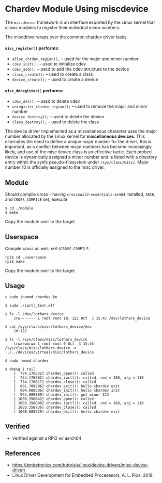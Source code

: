 # Chardev Module Using miscdevice

The `miscdevice` framework is an interface exported by the Linux
kernel that allows modules to register their individual minor numbers.  

The miscdriver wraps over the common chardev driver tasks.

#### `misc_register()` performs:

- `alloc_chrdev_region();` – used for the major and minor number
- `cdev_init();` – used to initialize cdev
- `cdev_add();` – used to  add the cdev structure to the device
- `class_create();`  – used to create a class
- `device_create();`  – used to create a device

#### `misc_deregister()` performs:

- `cdev_del();` – used to delete cdev
- `unregister_chrdev_region();`  – used to remove the major and minor number
- `device_destroy();`  – used to delete the device
- `class_destroy();` – used to delete the class

The device driver implemented as a miscellaneous character uses the
major number allocated by the Linux kernel for **miscellaneous
devices**. This eliminates the need to define a unique major number
for the driver; this is important, as a conflict between major numbers
has become increasingly likely, and use of the misc device class is an
effective tactic. Each probed device is dynamically assigned a minor
number and is listed with a directory entry within the sysfs
pseudo-filesystem under `/sys/class/misc/`. Major number 10 is
officially assigned to the misc driver.  

## Module
Should compile cross - having `crossbuild-essentials-arm64` installed, `ARCH`, and `CROSS_COMPILE` set, execute  
```
$ cd ./module
$ make
```
Copy the module over to the target  

## Userspace
Compile cross as well, set ``$CROSS_COMPILE``.   
```
rpi$ cd ./userspace
rpi$ make
```
Copy the module over to the target  

## Usage
```
$ sudo insmod chardev.ko

$ sudo ./ioctl_test.elf

$ ls -l /dev/lothars_device
    crw------- 1 root root 10, 122 Oct  3 15:45 /dev/lothars_device

$ cat /sys/class/misc/lothars_device/dev
    10:122

$ ls -l /sys/class/misc/lothars_device
    lrwxrwxrwx 1 root root 0 Oct  3 15:46 /sys/class/misc/lothars_device -> ../../devices/virtual/misc/lothars_device

$ sudo rmmod chardev

$ dmesg | tail
    [  734.176532] chardev_open(): called
    [  734.176582] chardev_ioctl(): called, cmd = 100, arg = 110
    [  734.176617] chardev_close(): called
    [  801.709206] chardev_exit(): hello chardev exit
    [  994.089506] chardev_init(): hello chardev init
    [  994.089889] chardev_init(): got minor 122
    [ 1003.358642] chardev_open(): called
    [ 1003.358699] chardev_ioctl(): called, cmd = 100, arg = 110
    [ 1003.358736] chardev_close(): called
    [ 1068.685229] chardev_exit(): hello chardev exit
```

## Verified
* Verified against a RPI3 w/ aarch64

## References
* https://embetronicx.com/tutorials/linux/device-drivers/misc-device-driver/
* Linux Driver Development for Embedded Procesesors, A. L. Rios, 2018
